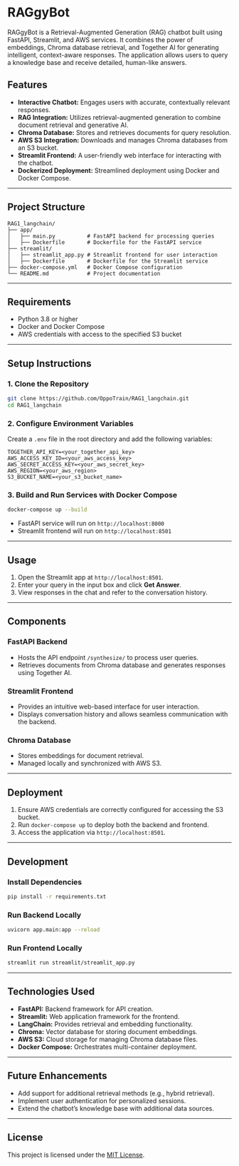 # RAGgyBot

RAGgyBot is a Retrieval-Augmented Generation (RAG) chatbot built using FastAPI, Streamlit, and AWS services. It combines the power of embeddings, Chroma database retrieval, and Together AI for generating intelligent, context-aware responses. The application allows users to query a knowledge base and receive detailed, human-like answers.

## Features

- **Interactive Chatbot:** Engages users with accurate, contextually relevant responses.
- **RAG Integration:** Utilizes retrieval-augmented generation to combine document retrieval and generative AI.
- **Chroma Database:** Stores and retrieves documents for query resolution.
- **AWS S3 Integration:** Downloads and manages Chroma databases from an S3 bucket.
- **Streamlit Frontend:** A user-friendly web interface for interacting with the chatbot.
- **Dockerized Deployment:** Streamlined deployment using Docker and Docker Compose.

---

## Project Structure

```
RAG1_langchain/
├── app/
│   ├── main.py          # FastAPI backend for processing queries
│   ├── Dockerfile       # Dockerfile for the FastAPI service
├── streamlit/
│   ├── streamlit_app.py # Streamlit frontend for user interaction
│   ├── Dockerfile       # Dockerfile for the Streamlit service
├── docker-compose.yml   # Docker Compose configuration
└── README.md            # Project documentation
```

---

## Requirements

- Python 3.8 or higher
- Docker and Docker Compose
- AWS credentials with access to the specified S3 bucket

---

## Setup Instructions

### 1. Clone the Repository

```bash
git clone https://github.com/OppoTrain/RAG1_langchain.git
cd RAG1_langchain
```

### 2. Configure Environment Variables

Create a `.env` file in the root directory and add the following variables:

```env
TOGETHER_API_KEY=<your_together_api_key>
AWS_ACCESS_KEY_ID=<your_aws_access_key>
AWS_SECRET_ACCESS_KEY=<your_aws_secret_key>
AWS_REGION=<your_aws_region>
S3_BUCKET_NAME=<your_s3_bucket_name>
```

### 3. Build and Run Services with Docker Compose

```bash
docker-compose up --build
```

- FastAPI service will run on `http://localhost:8000`
- Streamlit frontend will run on `http://localhost:8501`

---

## Usage

1. Open the Streamlit app at `http://localhost:8501`.
2. Enter your query in the input box and click **Get Answer**.
3. View responses in the chat and refer to the conversation history.

---

## Components

### **FastAPI Backend**
- Hosts the API endpoint `/synthesize/` to process user queries.
- Retrieves documents from Chroma database and generates responses using Together AI.

### **Streamlit Frontend**
- Provides an intuitive web-based interface for user interaction.
- Displays conversation history and allows seamless communication with the backend.

### **Chroma Database**
- Stores embeddings for document retrieval.
- Managed locally and synchronized with AWS S3.

---

## Deployment

1. Ensure AWS credentials are correctly configured for accessing the S3 bucket.
2. Run `docker-compose up` to deploy both the backend and frontend.
3. Access the application via `http://localhost:8501`.

---

## Development

### Install Dependencies

```bash
pip install -r requirements.txt
```

### Run Backend Locally

```bash
uvicorn app.main:app --reload
```

### Run Frontend Locally

```bash
streamlit run streamlit/streamlit_app.py
```

---

## Technologies Used

- **FastAPI:** Backend framework for API creation.
- **Streamlit:** Web application framework for the frontend.
- **LangChain:** Provides retrieval and embedding functionality.
- **Chroma:** Vector database for storing document embeddings.
- **AWS S3:** Cloud storage for managing Chroma database files.
- **Docker Compose:** Orchestrates multi-container deployment.

---

## Future Enhancements

- Add support for additional retrieval methods (e.g., hybrid retrieval).
- Implement user authentication for personalized sessions.
- Extend the chatbot’s knowledge base with additional data sources.

---

## License

This project is licensed under the [MIT License](LICENSE).


